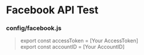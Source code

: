 # Facebook API Test

### config/facebook.js

> export const accessToken = [Your AccessToken]  
> export const accountID = [Your AccountID]
